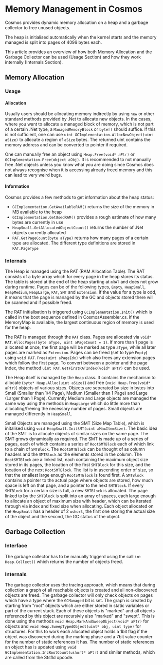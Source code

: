 # Memory Management in Cosmos

Cosmos provides dynamic memory allocation on a heap and a garbage collector to free unused objects.

The heap is initialised automatically when the kernel starts and the memory managed is split into pages of 4096 bytes each.

This article provides an overview of how both Memory Allocation and the Garbage Collector can be used (Usage Section) and how they work internally (Internals Section).

## Memory Allocation

### Usage

#### Allocation

Usually users should be allocating memory indirectly by using `new` or other standard methods provided by .Net to allocate new objects. In the cases, where you want to allocate a managed block of memory, which is not part of a certain .Net type, a `ManagedMemoryBlock` or `byte[]` should suffice. If this is not sufficient, one can use `uint GCImplementation.AllocNewObject(uint aSize)` to allocate a region of `aSize` bytes. The returned uint contains the memory address and can be converted to pointer if required. 

One can manually free an object using `Heap.Free(void* aPtr)` or `GCImplementation.Free(object aObj)`. It is recommended to not manually free .Net objects unless you know what you are doing since Cosmos does not always recognise when it is accessing already freed memory and this can lead to very weird bugs. 

#### Information

Cosmos provides a few methods to get information about the heap status:

 - `GCImplementation.GetAvailableRAM()` returns the size of the memory in MB available to the heap
 - `GCImplementation.GetUsedRAM()` provides a rough estimate of how many bytes are currently in use
 - `HeapSmall.GetAllocatedObjectCount()` returns the number of .Net objects currently allocated
 - `RAT.GetPageCount(byte aType)` returns how many pages of a certain type are allocated. The different type definitions are stored in `RAT.PageType`

### Internals

The Heap is managed using the RAT (RAM Allocation Table). The RAT consists of a byte array which for every page in the heap stores its status. The table is stored at the end of the heap starting at `mRAT` and does not grow during runtime. Pages can be of the following types, `Empty`, `HeapSmall`, `HeapMedium`, `HeapLarge`, `RAT`, `SMT` and `Extension`. If the value for a type is odd, it means that the page is managed by the GC and objects stored there will be scanned and if possible freed. 

The RAT initialisation is triggered using `GCImplementation.Init()` which is called in the boot sequence defined in CosmosAssembler.cs. If the MemoryMap is available, the largest continuous region of memory is used for the heap.

The RAT is managed through the `RAT` class. Pages are allocated via `void* RAT.AllocPages(byte aType, uint aPageCount = 1)`. If more than 1 page is allocated at once, the first page will be marked as type `aType`, while all later pages are marked as `Extension`. Pages can be freed (set to type `Empty`) using `void RAT.Free(uint aPageIdx)` which also frees any extension pages which follow the first page. To convert between a pointer and the page index, the method `uint RAT.GetFirstRATIndex(void* aPtr)` can be used. 

The Heap itself is managed by the `Heap` class. It contains the mechanism to allocate (`byte* Heap.Alloc(uint aSize)`) and free (`void Heap.Free(void* aPtr)`) objects of various sizes. Objects are seperated by size in bytes into Small (Smaller than 1/4 Page), Medium (Smaller than 1 Page) and Large (Larger than 1 Page). Currently Medium and Large objects are managed the same way using the methods in `HeapLarge` which do little more than allocating/freeing the necessary number of pages. Small objects are managed differently in `HeapSmall`. 

Small Objects are managed using the SMT (Size Map Table), which is initalised using `void HeapSmall.InitSMT(uint aMaxItemSize)`. The basic idea of the SMT is to allocate objects of similar sizes on the same page. The SMT grows dynamically as required. The SMT is made up of a series of pages, each of which contains a series of `RootSMTBlock` each of which link to a chain of `SMTBlock`. The `RootSMTBlock` can be thought of as column headers and the `SMTBlock` as the elements stored in the column. The `RootSMTBlock` are a linked list, each containing the maximum object size stored in its pages, the location of the first `SMTBlock` for this size, and the location of the next `RootSMTBlock`. The list is in ascending order of size, so that the smallest large enough `RootSMTBlock` is found first. A `SMTBlock` contains a pointer to the actual page where objects are stored, how much space is left on that page, and a pointer to the next `SMTBlock`. If every `SMTBlock` for a certain size is full, a new `SMTBlock` is allocated. The page linked to by the `SMTBlock` is split into an array of spaces, each large enough to allocate an object of maximum size with header, which can be iterated through via index and fixed size when allocating. Each object allocated on the `HeapSmall` has a header of 2 `ushort`, the first one storing the actual size of the object and the second, the GC status of the object.

## Garbage Collection

### Interface

The garbage collector has to be manually triggerd using the call `int Heap.Collect()` which returns the number of objects freed. 

### Internals

The garbage collector uses the tracing approach, which means that during collection a graph of all reachable objects is created and all non-discovered objects are freed. The garbage collector will only check objects on pages which have a type where the `GCManaged` bit is set. The graph is created by starting from "root" objects which are either stored in static variables or part of the current stack. Each of these objects is "marked" and all objects referenced by this object are recursivly also "marked" and "swept". This is done using the methods `void Heap.MarkAndSweepObject(void* aPtr)` for objects and `void Heap.SweepTypedObject(uint* obj, uint type)` for structures. For this to work each allocated object holds a 1bit flag if the object was discovered during the marking phase and a 7bit value counter for the number of static references it has. The number of static references an object has is updated using `void GCImplementation.IncRootCount(ushort* aPtr)` and similar methods, which are called from the Stsfld opcode.
